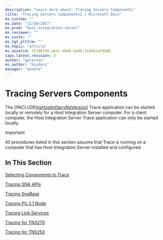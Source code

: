 ```yaml
---
description: "Learn more about: Tracing Servers Components"
title: "Tracing Servers Components2 | Microsoft Docs"
ms.custom: ""
ms.date: "11/30/2017"
ms.prod: "host-integration-server"
ms.reviewer: ""
ms.suite: ""
ms.tgt_pltfrm: ""
ms.topic: "article"
ms.assetid: 3f208f94-ab1c-4840-bb88-3109d1af9580
caps.latest.revision: 3
author: "gplarsen"
ms.author: "hisdocs"
manager: "anneta"
---
```

# Tracing Servers Components
The [!INCLUDE[hisHostIntServNoVersion](../includes/hishostintservnoversion-md.md)] Trace application can be started locally or remotely for a Host Integration Server computer. For a client computer, the Host Integration Server Trace application can only be started locally.  
  
> [!IMPORTANT]
>  All procedures listed in this section assume that Trace is running on a computer that has Host Integration Server installed and configured.  
  
## In This Section  
 [Selecting Components to Trace](../core/selecting-components-to-trace2.md)  
  
 [Tracing SNA APIs](../core/tracing-sna-apis2.md)  
  
 [Tracing SnaBase](../core/tracing-snabase2.md)  
  
 [Tracing PU 2.1 Node](../core/tracing-pu-2-1-node2.md)  
  
 [Tracing Link Services](../core/tracing-link-services1.md)  
  
 [Tracing for TN3270](../core/tracing-for-tn32702.md)  
  
 [Tracing for TN5250](../core/tracing-for-tn52501.md)
